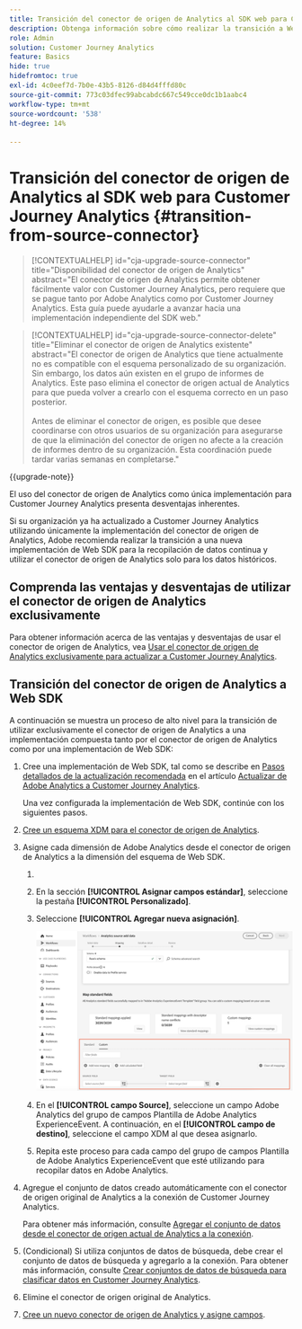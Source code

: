 ```yaml
---
title: Transición del conector de origen de Analytics al SDK web para Customer Journey Analytics
description: Obtenga información sobre cómo realizar la transición a Web SDK desde el conector de origen de Analytics al actualizar a Customer Journey Analytics
role: Admin
solution: Customer Journey Analytics
feature: Basics
hide: true
hidefromtoc: true
exl-id: 4c0eef7d-7b0e-43b5-8126-d84d4fffd80c
source-git-commit: 773c03dfec99abcabdc667c549cce0dc1b1aabc4
workflow-type: tm+mt
source-wordcount: '538'
ht-degree: 14%

---
```


# Transición del conector de origen de Analytics al SDK web para Customer Journey Analytics {#transition-from-source-connector}

<!-- markdownlint-disable MD034 -->

>[!CONTEXTUALHELP]
>id="cja-upgrade-source-connector"
>title="Disponibilidad del conector de origen de Analytics"
>abstract="El conector de origen de Analytics permite obtener fácilmente valor con Customer Journey Analytics, pero requiere que se pague tanto por Adobe Analytics como por Customer Journey Analytics. Esta guía puede ayudarle a avanzar hacia una implementación independiente del SDK web."

<!-- markdownlint-enable MD034 -->

<!-- markdownlint-disable MD034 -->

>[!CONTEXTUALHELP]
>id="cja-upgrade-source-connector-delete"
>title="Eliminar el conector de origen de Analytics existente"
>abstract="El conector de origen de Analytics que tiene actualmente no es compatible con el esquema personalizado de su organización. Sin embargo, los datos aún existen en el grupo de informes de Analytics. Este paso elimina el conector de origen actual de Analytics para que pueda volver a crearlo con el esquema correcto en un paso posterior.<br><br>Antes de eliminar el conector de origen, es posible que desee coordinarse con otros usuarios de su organización para asegurarse de que la eliminación del conector de origen no afecte a la creación de informes dentro de su organización. Esta coordinación puede tardar varias semanas en completarse."

<!-- markdownlint-enable MD034 -->

{{upgrade-note}}

El uso del conector de origen de Analytics como única implementación para Customer Journey Analytics presenta desventajas inherentes.

Si su organización ya ha actualizado a Customer Journey Analytics utilizando únicamente la implementación del conector de origen de Analytics, Adobe recomienda realizar la transición a una nueva implementación de Web SDK para la recopilación de datos continua y utilizar el conector de origen de Analytics solo para los datos históricos.

## Comprenda las ventajas y desventajas de utilizar el conector de origen de Analytics exclusivamente

Para obtener información acerca de las ventajas y desventajas de usar el conector de origen de Analytics, vea [Usar el conector de origen de Analytics exclusivamente para actualizar a Customer Journey Analytics](/help/getting-started/cja-upgrade/cja-upgrade-alternative-source-connector.md).

## Transición del conector de origen de Analytics a Web SDK

A continuación se muestra un proceso de alto nivel para la transición de utilizar exclusivamente el conector de origen de Analytics a una implementación compuesta tanto por el conector de origen de Analytics como por una implementación de Web SDK:

1. Cree una implementación de Web SDK, tal como se describe en [Pasos detallados de la actualización recomendada](/help/getting-started/cja-upgrade/cja-upgrade-recommendations.md#detailed-recommended-upgrade-steps) en el artículo [Actualizar de Adobe Analytics a Customer Journey Analytics](/help/getting-started/cja-upgrade/cja-upgrade-recommendations.md).

   Una vez configurada la implementación de Web SDK, continúe con los siguientes pasos.

1. [Cree un esquema XDM para el conector de origen de Analytics](/help/getting-started/cja-upgrade/cja-upgrade-source-connector-schema.md).

1. Asigne cada dimensión de Adobe Analytics desde el conector de origen de Analytics a la dimensión del esquema de Web SDK.

   1. 
      <!-- how do you get here -->

   1. En la sección **[!UICONTROL Asignar campos estándar]**, seleccione la pestaña **[!UICONTROL Personalizado]**.

   1. Seleccione **[!UICONTROL Agregar nueva asignación]**.

      ![asignar campos de esquema](assets/schema-mapping.png)

   1. En el **[!UICONTROL campo Source]**, seleccione un campo Adobe Analytics del grupo de campos Plantilla de Adobe Analytics ExperienceEvent. A continuación, en el **[!UICONTROL campo de destino]**, seleccione el campo XDM al que desea asignarlo.

   1. Repita este proceso para cada campo del grupo de campos Plantilla de Adobe Analytics ExperienceEvent que esté utilizando para recopilar datos en Adobe Analytics.

1. Agregue el conjunto de datos creado automáticamente con el conector de origen original de Analytics a la conexión de Customer Journey Analytics.

   Para obtener más información, consulte [Agregar el conjunto de datos desde el conector de origen actual de Analytics a la conexión](/help/getting-started/cja-upgrade/cja-upgrade-source-connector-dataset.md).

1. (Condicional) Si utiliza conjuntos de datos de búsqueda, debe crear el conjunto de datos de búsqueda y agregarlo a la conexión. Para obtener más información, consulte [Crear conjuntos de datos de búsqueda para clasificar datos en Customer Journey Analytics](/help/getting-started/cja-upgrade/cja-upgrade-dataset-lookup.md).

1. Elimine el conector de origen original de Analytics. <!-- need to add steps somewhere about how to do this -->

1. [Cree un nuevo conector de origen de Analytics y asigne campos](/help/getting-started/cja-upgrade/cja-upgrade-source-connector.md).
